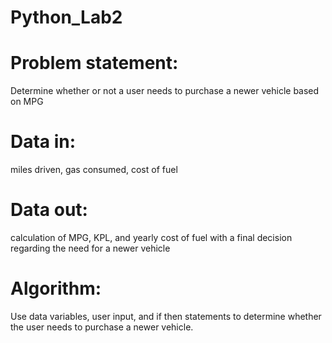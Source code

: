 # Python_Lab2

# Problem statement: 
Determine whether or not a user needs to purchase a newer vehicle based on MPG
# Data in: 
miles driven, gas consumed, cost of fuel
# Data out: 
calculation of MPG, KPL, and yearly cost of fuel with a final decision regarding the need for a newer vehicle
# Algorithm: 
Use data variables, user input, and if then statements to determine whether the user needs to purchase a newer vehicle.
